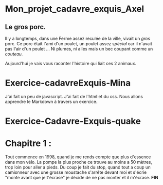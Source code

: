 # Mon_projet_cadavre_exquis_Axel
## Le gros porc.

Il y a longtemps, dans une Ferme assez reculée de la ville, vivait un *gros* porc.
Ce porc était l'ami d'un poulet, un poulet assez *spécial* car il n'avait pas l'air d'un poulet ... Ni plumes, ni ailes
mais un bec coupant comme un *couteau*.

Aujourd'hui je vais vous raconter l'histoire qui liait ces 2 animaux.

# Exercice-cadavreExquis-Mina

 J'ai fait un peu de javascript.
J'ai fait de l'html et du css.
 Nous allons apprendre le Markdown à travers un exercice. 

# Exercice-Cadavre-Exquis-quake

# Chapitre 1 :
Tout commence en 1998, quand je me rends compte que plus d'essence dans mon vélo. La pompe la plus proche ce trouve au moins a 50 mètres, trop loin pour aller a pieds. Du coup je fait du stop, quand tout a coup un camionneur avec une grosse moustache s'arrête devant moi et s'écrie "monte avant que je t'écrase" je décide de ne pas monter et il m'écrase. **FIN**
